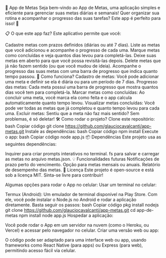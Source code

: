 📝 App de Metas
Seja bem-vindo ao App de Metas, uma aplicação simples e eficiente para gerenciar suas metas diárias e semanais! Quer organizar sua rotina e acompanhar o progresso das suas tarefas? Este app é perfeito para isso! 🎯

📋 O que este app faz?
Este aplicativo permite que você:

Cadastre metas com prazos definidos (diárias ou até 7 dias).
Liste as metas que você adicionou e acompanhe o progresso de cada uma.
Marque metas como concluídas e veja quantos dias levou para completá-las.
Deixe suas metas em aberto para que você possa revisitá-las depois.
Delete metas que já não fazem sentido (ou que você mudou de ideia).
Acompanhe o progresso das suas metas com uma barra de progresso que indica quanto tempo passou.
🚀 Como funciona?
Cadastro de metas: Você pode adicionar uma meta e definir se ela é diária ou para um período de 7 dias.
Progresso das metas: Cada meta possui uma barra de progresso que mostra quantos dias você tem para completá-la.
Marcar metas como concluídas: Ao concluir uma meta, você marca ela como feita e o app calcula automaticamente quanto tempo levou.
Visualizar metas concluídas: Você pode ver todas as metas que já completou e quanto tempo levou para cada uma.
Excluir metas: Sentiu que a meta não faz mais sentido? Sem problemas, é só deletar!
🛠 Como rodar o projeto?
Clone este repositório:
bash
Copiar código
git clone https://github.com/glauciocavalcanti/app-metas.git
Instale as dependências:
bash
Copiar código
npm install
Execute o app:
bash
Copiar código
node app.js
📦 Dependências
Este projeto usa as seguintes dependências:

Inquirer para criar prompts interativos no terminal.
fs para salvar e carregar as metas no arquivo metas.json.
💡 Funcionalidades futuras
Notificações de prazo perto do vencimento.
Opção para metas mensais ou anuais.
Relatório de desempenho das metas.
📄 Licença
Este projeto é open-source e está sob a licença MIT. Sinta-se livre para contribuir!


Algumas opções para rodar o App no celular:
Usar um terminal no celular:

Termux (Android): Um emulador de terminal disponível na Play Store. Com ele, você pode instalar o Node.js no Android e rodar a aplicação diretamente. Basta seguir os passos:
bash
Copiar código
pkg install nodejs
git clone https://github.com/glauciocavalcanti/app-metas.git
cd app-de-metas
npm install
node app.js
Hospedar a aplicação:

Você pode rodar o App em um servidor na nuvem (como o Heroku, ou Vercel) e acessar pelo navegador no celular.
Criar uma versão web ou app:

O código pode ser adaptado para uma interface web ou app, usando frameworks como React Native (para apps) ou Express (para web), permitindo acesso fácil via celular.
